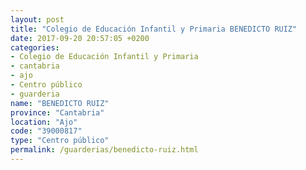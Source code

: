 ```yaml
---
layout: post
title: "Colegio de Educación Infantil y Primaria BENEDICTO RUIZ"
date: 2017-09-20 20:57:05 +0200
categories:
- Colegio de Educación Infantil y Primaria
- cantabria
- ajo
- Centro público
- guarderia
name: "BENEDICTO RUIZ"
province: "Cantabria"
location: "Ajo"
code: "39000817"
type: "Centro público"
permalink: /guarderias/benedicto-ruiz.html
---
```

